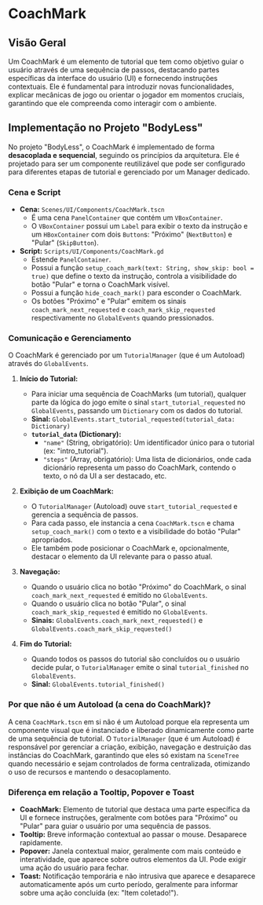 # CoachMark

## Visão Geral

Um CoachMark é um elemento de tutorial que tem como objetivo guiar o usuário através de uma sequência de passos, destacando partes específicas da interface do usuário (UI) e fornecendo instruções contextuais. Ele é fundamental para introduzir novas funcionalidades, explicar mecânicas de jogo ou orientar o jogador em momentos cruciais, garantindo que ele compreenda como interagir com o ambiente.

## Implementação no Projeto "BodyLess"

No projeto "BodyLess", o CoachMark é implementado de forma **desacoplada e sequencial**, seguindo os princípios da arquitetura. Ele é projetado para ser um componente reutilizável que pode ser configurado para diferentes etapas de tutorial e gerenciado por um Manager dedicado.

### Cena e Script

*   **Cena:** `Scenes/UI/Components/CoachMark.tscn`
    *   É uma cena `PanelContainer` que contém um `VBoxContainer`.
    *   O `VBoxContainer` possui um `Label` para exibir o texto da instrução e um `HBoxContainer` com dois `Button`s: "Próximo" (`NextButton`) e "Pular" (`SkipButton`).
*   **Script:** `Scripts/UI/Components/CoachMark.gd`
    *   Estende `PanelContainer`.
    *   Possui a função `setup_coach_mark(text: String, show_skip: bool = true)` que define o texto da instrução, controla a visibilidade do botão "Pular" e torna o CoachMark visível.
    *   Possui a função `hide_coach_mark()` para esconder o CoachMark.
    *   Os botões "Próximo" e "Pular" emitem os sinais `coach_mark_next_requested` e `coach_mark_skip_requested` respectivamente no `GlobalEvents` quando pressionados.

### Comunicação e Gerenciamento

O CoachMark é gerenciado por um `TutorialManager` (que é um Autoload) através do `GlobalEvents`.

1.  **Início do Tutorial:**
    *   Para iniciar uma sequência de CoachMarks (um tutorial), qualquer parte da lógica do jogo emite o sinal `start_tutorial_requested` no `GlobalEvents`, passando um `Dictionary` com os dados do tutorial.
    *   **Sinal:** `GlobalEvents.start_tutorial_requested(tutorial_data: Dictionary)`
    *   **`tutorial_data` (Dictionary):**
        *   `"name"` (String, obrigatório): Um identificador único para o tutorial (ex: "intro_tutorial").
        *   `"steps"` (Array, obrigatório): Uma lista de dicionários, onde cada dicionário representa um passo do CoachMark, contendo o texto, o nó da UI a ser destacado, etc.

2.  **Exibição de um CoachMark:**
    *   O `TutorialManager` (Autoload) ouve `start_tutorial_requested` e gerencia a sequência de passos.
    *   Para cada passo, ele instancia a cena `CoachMark.tscn` e chama `setup_coach_mark()` com o texto e a visibilidade do botão "Pular" apropriados.
    *   Ele também pode posicionar o CoachMark e, opcionalmente, destacar o elemento da UI relevante para o passo atual.

3.  **Navegação:**
    *   Quando o usuário clica no botão "Próximo" do CoachMark, o sinal `coach_mark_next_requested` é emitido no `GlobalEvents`.
    *   Quando o usuário clica no botão "Pular", o sinal `coach_mark_skip_requested` é emitido no `GlobalEvents`.
    *   **Sinais:** `GlobalEvents.coach_mark_next_requested()` e `GlobalEvents.coach_mark_skip_requested()`

4.  **Fim do Tutorial:**
    *   Quando todos os passos do tutorial são concluídos ou o usuário decide pular, o `TutorialManager` emite o sinal `tutorial_finished` no `GlobalEvents`.
    *   **Sinal:** `GlobalEvents.tutorial_finished()`

### Por que não é um Autoload (a cena do CoachMark)?

A cena `CoachMark.tscn` em si não é um Autoload porque ela representa um componente visual que é instanciado e liberado dinamicamente como parte de uma sequência de tutorial. O `TutorialManager` (que é um Autoload) é responsável por gerenciar a criação, exibição, navegação e destruição das instâncias do CoachMark, garantindo que eles só existam na `SceneTree` quando necessário e sejam controlados de forma centralizada, otimizando o uso de recursos e mantendo o desacoplamento.

### Diferença em relação a Tooltip, Popover e Toast

*   **CoachMark:** Elemento de tutorial que destaca uma parte específica da UI e fornece instruções, geralmente com botões para "Próximo" ou "Pular" para guiar o usuário por uma sequência de passos.
*   **Tooltip:** Breve informação contextual ao passar o mouse. Desaparece rapidamente.
*   **Popover:** Janela contextual maior, geralmente com mais conteúdo e interatividade, que aparece sobre outros elementos da UI. Pode exigir uma ação do usuário para fechar.
*   **Toast:** Notificação temporária e não intrusiva que aparece e desaparece automaticamente após um curto período, geralmente para informar sobre uma ação concluída (ex: "Item coletado!").
